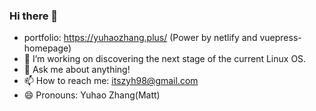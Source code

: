 ### Hi there 👋

- portfolio:  https://yuhaozhang.plus/ (Power by netlify and vuepress-homepage)
- 🔭 I’m working on discovering the next stage of the current Linux OS.
- 💬 Ask me about anything!
- 📫 How to reach me: itszyh98@gmail.com
- 😄 Pronouns: Yuhao Zhang(Matt)

